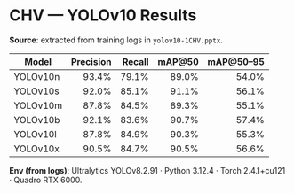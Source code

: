 # CHV — YOLOv10 Results

**Source**: extracted from training logs in `yolov10-1CHV.pptx`.

| Model | Precision | Recall | mAP@50 | mAP@50–95 |
|---|---:|---:|---:|---:|
| YOLOv10n | 93.4% | 79.1% | 89.0% | 54.0% |
| YOLOv10s | 92.0% | 85.1% | 91.1% | 56.1% |
| YOLOv10m | 87.8% | 84.5% | 89.3% | 55.1% |
| YOLOv10b | 92.1% | 83.6% | 90.7% | 57.4% |
| YOLOv10l | 87.8% | 84.9% | 90.3% | 55.3% |
| YOLOv10x | 90.5% | 84.7% | 90.5% | 56.6% |

**Env (from logs)**: Ultralytics YOLOv8.2.91 · Python 3.12.4 · Torch 2.4.1+cu121 · Quadro RTX 6000.